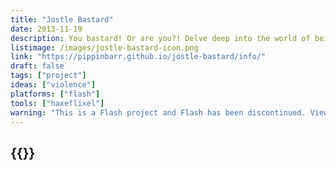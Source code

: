 ```yaml
---
title: "Jostle Bastard"
date: 2013-11-19
description: You bastard! Or are you?! Delve deep into the world of being an irritating jerk! Or not! Are you a jostler from the streets or some kind of politely sidling dandy?! Or are you just trying to get by in this crazy world?! You be the judge!
listimage: /images/jostle-bastard-icon.png
link: "https://pippinbarr.github.io/jostle-bastard/info/"
draft: false
tags: ["project"]
ideas: ["violence"]
platforms: ["flash"]
tools: ["haxeflixel"]
warning: "This is a Flash project and Flash has been discontinued. View the game's page for more information."
---
```


## {{<param title >}}
